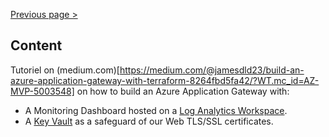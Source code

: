 [Previous page >](../)

Content
------------

Tutoriel on (medium.com)[https://medium.com/@jamesdld23/build-an-azure-application-gateway-with-terraform-8264fbd5fa42/?WT.mc_id=AZ-MVP-5003548] on how to build an Azure Application Gateway with:
- A Monitoring Dashboard hosted on a [Log Analytics Workspace](https://docs.microsoft.com/en-us/azure/azure-monitor/insights/azure-networking-analytics?WT.mc_id=AZ-MVP-5003548).
- A [Key Vault](https://docs.microsoft.com/en-us/azure/application-gateway/key-vault-certs?WT.mc_id=AZ-MVP-5003548) as a safeguard of our Web TLS/SSL certificates.